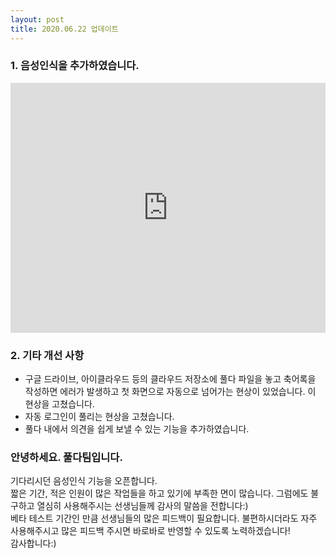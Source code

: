 ```yaml
---
layout: post
title: 2020.06.22 업데이트
---
```

### 1. 음성인식을 추가하였습니다.
<iframe width="100%" height="400" src="https://www.youtube.com/embed/w0SE0Zf025E" frameborder="0" allowfullscreen></iframe>

### 2. 기타 개선 사항
* 구글 드라이브, 아이클라우드 등의 클라우드 저장소에 풀다 파일을 놓고 축어록을 작성하면 에러가 발생하고 첫 화면으로 자동으로 넘어가는 현상이 있었습니다. 이 현상을 고쳤습니다. 
* 자동 로그인이 풀리는 현상을 고쳤습니다.
* 풀다 내에서 의견을 쉽게 보낼 수 있는 기능을 추가하였습니다.

### 안녕하세요. 풀다팀입니다.
기다리시던 음성인식 기능을 오픈합니다. <br />
짧은 기간, 적은 인원이 많은 작업들을 하고 있기에 부족한 면이 많습니다. 그럼에도 불구하고 열심히 사용해주시는 선생님들께 감사의 말씀을 전합니다:)<br /> 
베타 테스트 기간인 만큼 선생님들의 많은 피드백이 필요합니다. 불편하시더라도 자주 사용해주시고 많은 피드백 주시면 바로바로 반영할 수 있도록 노력하겠습니다!<br />
감사합니다:)


